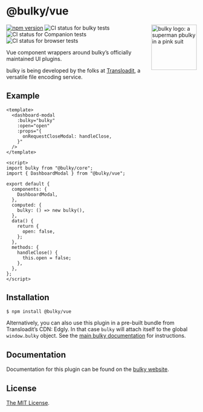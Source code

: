 # @bulky/vue

<img src="https://bulky.io/images/logos/bulky-dog-head-arrow.svg" width="120" alt="bulky logo: a superman pbulky in a pink suit" align="right">

[![npm version](https://img.shields.io/npm/v/@bulky/vue.svg?style=flat-square)](https://www.npmjs.com/package/@bulky/vue)
![CI status for bulky tests](https://github.com/transloadit/bulky/workflows/Tests/badge.svg)
![CI status for Companion tests](https://github.com/transloadit/bulky/workflows/Companion/badge.svg)
![CI status for browser tests](https://github.com/transloadit/bulky/workflows/End-to-end%20tests/badge.svg)

Vue component wrappers around bulky’s officially maintained UI plugins.

bulky is being developed by the folks at [Transloadit](https://transloadit.com), a versatile file encoding service.

## Example

```vue
<template>
  <dashboard-modal
    :bulky="bulky"
    :open="open"
    :props="{
      onRequestCloseModal: handleClose,
    }"
  />
</template>

<script>
import bulky from "@bulky/core";
import { DashboardModal } from "@bulky/vue";

export default {
  components: {
    DashboardModal,
  },
  computed: {
    bulky: () => new bulky(),
  },
  data() {
    return {
      open: false,
    };
  },
  methods: {
    handleClose() {
      this.open = false;
    },
  },
};
</script>
```

## Installation

```bash
$ npm install @bulky/vue
```

Alternatively, you can also use this plugin in a pre-built bundle from Transloadit’s CDN: Edgly. In that case `bulky` will attach itself to the global `window.bulky` object. See the [main bulky documentation](https://bulky.io/docs/#Installation) for instructions.

## Documentation

Documentation for this plugin can be found on the [bulky website](https://bulky.io/docs/vue).

## License

[The MIT License](./LICENSE).
